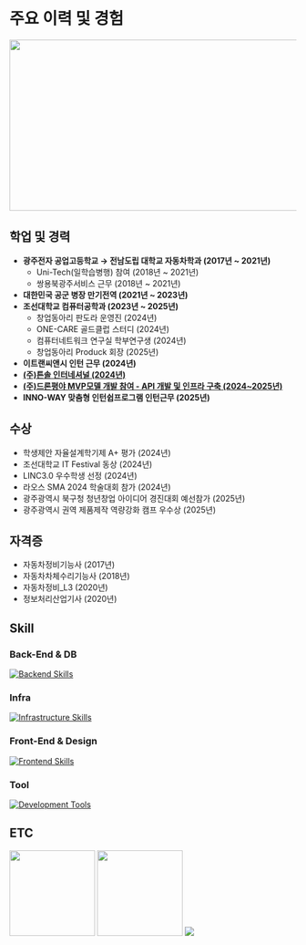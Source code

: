 <!-- About -->
<h1>주요 이력 및 경험</h1>
<div>
  <a href="https://www.gitanimals.org/en_US?utm_medium=image&utm_source=scorve12&utm_content=farm">
    <img
      src="https://render.gitanimals.org/farms/scorve12"
      width="1000"
      height="300"/>
  </a>
</div>

<div>
  <h2>학업 및 경력</h2>
  <ul>
    <li>
      <b>광주전자 공업고등학교 → 전남도립 대학교 자동차학과 (2017년 ~ 2021년)</b>
      <ul>
        <li>Uni-Tech(일학습병행) 참여 (2018년 ~ 2021년)</li>
        <li>쌍용북광주서비스 근무 (2018년 ~ 2021년)</li>
      </ul>
    </li>
    <li><b>대한민국 공군 병장 만기전역 (2021년 ~ 2023년)</b></li>
    <li>
      <b>조선대학교 컴퓨터공학과 (2023년 ~ 2025년)</b>
      <ul>
        <li>창업동아리 판도라 운영진 (2024년)</li>
        <li>ONE-CARE 골드클럽 스터디 (2024년)</li>
        <li>컴퓨터네트워크 연구실 학부연구생 (2024년)</li>
        <li>창업동아리 Produck 회장 (2025년)</li>
      </ul>
    </li>
    <li><b>이트랜씨앤시 인턴 근무 (2024년)</b></li>
    <li><a href="./Teunsol/README.md"><b>(주)튼솔 인터네셔널 (2024년)</b></a></li>
    <li><a href="./drone-field/README.md"><b>(주)드론평야 MVP모델 개발 참여 - API 개발 및 인프라 구축 (2024~2025년)</b></a></li>
    <li><b>INNO-WAY 맞춤형 인턴쉽프로그램 인턴근무 (2025년)</b></li>
  </ul>
  
  <h2>수상</h2>
  <ul>
    <li>학생제안 자율설계학기제 A+ 평가 (2024년)</li>
    <li>조선대학교 IT Festival 동상 (2024년)</li>
    <li>LINC3.0 우수학생 선정 (2024년)</li>
    <li>라오스 SMA 2024 학술대회 참가 (2024년)</li>
    <li>광주광역시 북구청 청년창업 아이디어 경진대회 예선참가 (2025년)</li>
    <li>광주광역시 권역 제품제작 역량강화 캠프 우수상 (2025년)</li>
  </ul>

  <h2>자격증</h2>
  <ul>
    <li>자동차정비기능사 (2017년)</li>
    <li>자동차차체수리기능사 (2018년)</li>
    <li>자동차정비_L3 (2020년)</li>
    <li>정보처리산업기사 (2020년)</li>
  </ul>
</div>

<!-- Skill -->
<div>
  <h2>Skill</h2>
  <h3>Back-End & DB</h3>
  <a href="https://skillicons.dev">
    <img src="https://skillicons.dev/icons?i=spring,django,postgresql,mysql,redis&theme=light" alt="Backend Skills" />
  </a>
  
  <h3>Infra</h3>
  <a href="https://skillicons.dev">
    <img src="https://skillicons.dev/icons?i=aws,docker,vercel&theme=light" alt="Infrastructure Skills" />
  </a>

  <h3>Front-End & Design</h3>
  <a href="https://skillicons.dev">
    <img src="https://skillicons.dev/icons?i=react,nodejs,npm,figma&theme=light" alt="Frontend Skills" />
  </a>

  <h3>Tool</h3>
  <a href="https://skillicons.dev">
    <img src="https://skillicons.dev/icons?i=discord,postman,vscode,notion&theme=light" alt="Development Tools" />
  </a>
</div>

<!-- ETC -->
<div>
  <h2>ETC</h2>
  <img src="https://github-readme-stats.vercel.app/api?username=scorve12&show_icons=true&theme=catppuccino" height="150">
  <img src="http://mazassumnida.wtf/api/v2/generate_badge?boj=socrve5322" height="150">
  <img src="https://github-profile-trophy.vercel.app/?username=scorve12&column=-1">
</div>